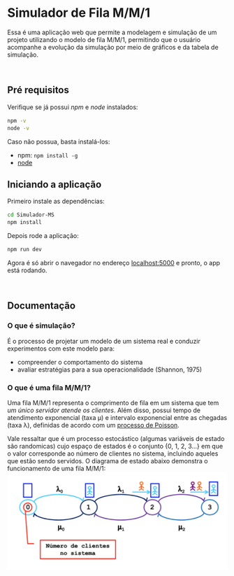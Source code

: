 # Simulador de Fila M/M/1

Essa é uma aplicação web que permite a modelagem e simulação de um projeto utilizando o modelo de fila M/M/1, permitindo que o usuário acompanhe a evolução da simulação por meio de gráficos e da tabela de simulação.

<br>

## Pré requisitos
Verifique se já possui *npm* e *node* instalados:
```bash
npm -v
node -v
```

Caso não possua, basta instalá-los:
- npm: `npm install -g`
- [node](https://nodejs.org/en/download/)


## Iniciando a aplicação

Primeiro instale as dependências:
```bash
cd Simulador-MS
npm install
```

Depois rode a aplicação:

```bash
npm run dev
```

Agora é só abrir o navegador no endereço [localhost:5000](http://localhost:5000) e pronto, o app está rodando.

<br>

## Documentação

### O que é simulação?
É o processo de projetar um modelo de um sistema real e conduzir experimentos com este modelo para: 
- compreender o comportamento do sistema
- avaliar estratégias para a sua operacionalidade
(Shannon, 1975)

### O que é uma fila M/M/1?
Uma fila M/M/1 representa o comprimento de fila em um sistema que tem *um único servidor atende os clientes*. Além disso, possui tempo de atendimento exponencial (taxa µ) e intervalo exponencial entre as chegadas (taxa λ), definidas de acordo com um [processo de Poisson](https://pt.wikipedia.org/wiki/Processo_de_Poisson).

Vale ressaltar que é um processo estocástico (algumas variáveis de estado são randomicas) cujo espaço de estados é o conjunto {0, 1, 2, 3...} em que o valor corresponde ao número de clientes no sistema, incluindo aqueles que estão sendo servidos.
O diagrama de estado abaixo demonstra o funcionamento de uma fila M/M/1:
![Fila M/M/1](/images/mm1.png)
